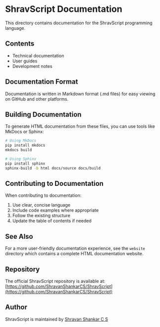 # ShravScript Documentation

This directory contains documentation for the ShravScript programming language.

## Contents

- Technical documentation
- User guides
- Development notes

## Documentation Format

Documentation is written in Markdown format (.md files) for easy viewing on GitHub and other platforms.

## Building Documentation

To generate HTML documentation from these files, you can use tools like MkDocs or Sphinx:

```bash
# Using MkDocs
pip install mkdocs
mkdocs build

# Using Sphinx
pip install sphinx
sphinx-build -b html docs/source docs/build
```

## Contributing to Documentation

When contributing to documentation:

1. Use clear, concise language
2. Include code examples where appropriate
3. Follow the existing structure
4. Update the table of contents if needed

## See Also

For a more user-friendly documentation experience, see the `website` directory which contains a complete HTML documentation website.

## Repository

The official ShravScript repository is available at:
[https://github.com/ShravanShankarCS/ShravScript](https://github.com/ShravanShankarCS/ShravScript)

## Author

ShravScript is maintained by [Shravan Shankar C S](https://shravan.org) 
